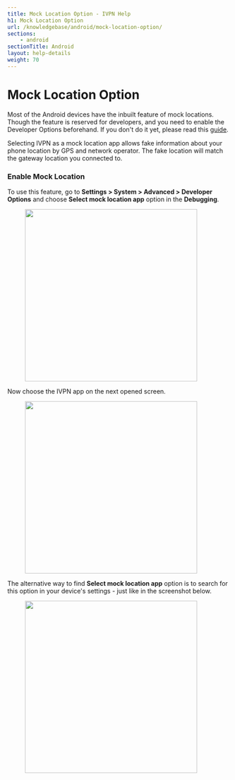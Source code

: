 ```yaml
---
title: Mock Location Option - IVPN Help
h1: Mock Location Option
url: /knowledgebase/android/mock-location-option/
sections:
    - android
sectionTitle: Android
layout: help-details
weight: 70
---
```

# Mock Location Option

Most of the Android devices have the inbuilt feature of mock locations. Though the feature is reserved for developers, and you need to enable the Developer Options beforehand. If you don't do it yet, please read this [guide](/knowledgebase/android/developer-options-on-the-android-phone/).

Selecting IVPN as a mock location app allows fake information about your phone location by GPS and network operator. The fake location will match the gateway location you connected to.

### Enable Mock Location

To use this feature, go to **Settings > System > Advanced > Developer Options** and choose **Select mock location app** option in the **Debugging**.

<figure class="center">
    <img width="390px" src="/images-static/uploads/mock-location-option-1.png"> 
</figure>

Now choose the IVPN app on the next opened screen.

<figure class="center">
    <img width="390px" src="/images-static/uploads/mock-location-option-2.png"> 
</figure>

The alternative way to find **Select mock location app** option is to search for this option in your device's settings - just like in the screenshot below.

<figure class="center">
    <img width="390px" src="/images-static/uploads/mock-location-option-3.png"> 
</figure>
